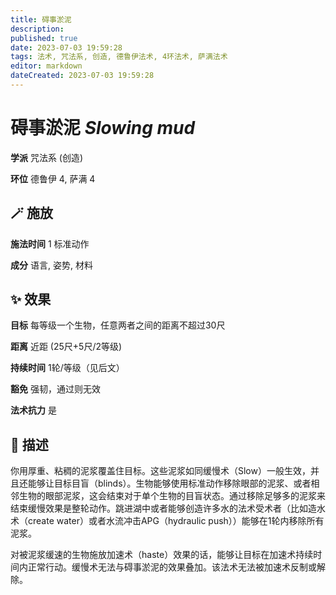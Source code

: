 ```yaml
---
title: 碍事淤泥
description: 
published: true
date: 2023-07-03 19:59:28
tags: 法术, 咒法系, 创造, 德鲁伊法术, 4环法术, 萨满法术
editor: markdown
dateCreated: 2023-07-03 19:59:28
---
```


# **碍事淤泥** *Slowing mud*

**学派** 咒法系 (创造) 

**环位** 德鲁伊 4, 萨满 4

## 🪄 施放

**施法时间** 1 标准动作

**成分** 语言, 姿势, 材料

## ✨ 效果 

**目标** 每等级一个生物，任意两者之间的距离不超过30尺 

**距离** 近距 (25尺+5尺/2等级)  

**持续时间** 1轮/等级（见后文） 

**豁免** 强韧，通过则无效

**法术抗力** 是

## 📖 描述

你用厚重、粘稠的泥浆覆盖住目标。这些泥浆如同缓慢术（Slow）一般生效，并且还能够让目标目盲（blinds）。生物能够使用标准动作移除眼部的泥浆、或者相邻生物的眼部泥浆，这会结束对于单个生物的目盲状态。通过移除足够多的泥浆来结束缓慢效果是整轮动作。跳进湖中或者能够创造许多水的法术受术者（比如造水术（create water）或者水流冲击APG（hydraulic push））能够在1轮内移除所有泥浆。

对被泥浆缓速的生物施放加速术（haste）效果的话，能够让目标在加速术持续时间内正常行动。缓慢术无法与碍事淤泥的效果叠加。该法术无法被加速术反制或解除。
    